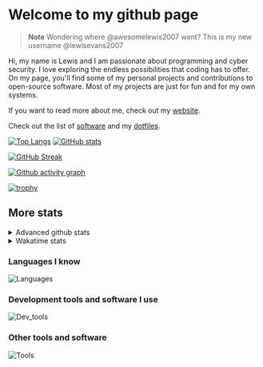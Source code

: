 # Welcome to my github page

> **Note**
> Wondering where @awesomelewis2007 went? This is my new username @lewisevans2007

Hi, my name is Lewis and I am passionate about programming and cyber security. I love exploring the endless possibilities that coding has to offer. On my page, you'll find some of my personal projects and contributions to open-source software. Most of my projects are just for fun and for my own systems.

If you want to read more about me, check out my [website](https://lewisevans2007.github.io/).

Check out the list of [software](https://github.com/lewisevans2007/lewisevans2007/blob/master/software.md) and my [dotfiles](https://github.com/lewisevans2007/dotfiles).

[![Top Langs](https://github-readme-stats.vercel.app/api/top-langs/?username=lewisevans2007&hide=html,css,jupyter%20notebook&langs_count=10&layout=donut&theme=transparent&exclude_repo=GPT-code-repository,Obsidian_vault)](https://github.com/anuraghazra/github-readme-stats) 
[![GitHub stats](https://github-readme-stats.vercel.app/api?username=lewisevans2007&show_icons=true&theme=transparent)](https://github.com/anuraghazra/github-readme-stats)

[![GitHub Streak](https://streak-stats.demolab.com?user=Awesomelewis2007&theme=transparent)](https://git.io/streak-stats)

[![Github activity graph](https://github-readme-activity-graph.vercel.app/graph?username=lewisevans2007&theme=github-compact&area=true)](https://github.com/ashutosh00710/github-readme-activity-graph)

[![trophy](https://github-profile-trophy.vercel.app/?username=lewisevans2007&theme=darkhub)](https://github.com/ryo-ma/github-profile-trophy)

## More stats
<details close>
<summary>Advanced github stats</summary>
<br>
  
![Metrics](https://raw.githubusercontent.com/lewisevans2007/lewisevans2007/master/github-metrics.svg)
  
</details>

<details close>
<summary>Wakatime stats</summary>
<br>

<!--START_SECTION:waka-->

```txt
C                1 hr 13 mins    ████████████▒░░░░░░░░░░░░   49.11 %
Python           19 mins         ███▒░░░░░░░░░░░░░░░░░░░░░   12.91 %
Makefile         17 mins         ███░░░░░░░░░░░░░░░░░░░░░░   11.73 %
Bash             7 mins          █▒░░░░░░░░░░░░░░░░░░░░░░░   05.23 %
Assembly         7 mins          █▒░░░░░░░░░░░░░░░░░░░░░░░   04.82 %
Markdown         7 mins          █▒░░░░░░░░░░░░░░░░░░░░░░░   04.74 %
Other            6 mins          █░░░░░░░░░░░░░░░░░░░░░░░░   04.29 %
Objective-C      3 mins          ▓░░░░░░░░░░░░░░░░░░░░░░░░   02.54 %
INI              3 mins          ▓░░░░░░░░░░░░░░░░░░░░░░░░   02.20 %
C++              3 mins          ▓░░░░░░░░░░░░░░░░░░░░░░░░   02.03 %
ca65 assembler   0 secs          ░░░░░░░░░░░░░░░░░░░░░░░░░   00.18 %
JSON             0 secs          ░░░░░░░░░░░░░░░░░░░░░░░░░   00.10 %
Text             0 secs          ░░░░░░░░░░░░░░░░░░░░░░░░░   00.08 %
Git Config       0 secs          ░░░░░░░░░░░░░░░░░░░░░░░░░   00.04 %
```

<!--END_SECTION:waka-->
</details>

### Languages I know
![Languages](https://skillicons.dev/icons?i=python,cpp,cs,c,javascript,nodejs,dotnet,bash,css,html,rust)
### Development tools and software I use
![Dev_tools](https://skillicons.dev/icons?i=git,docker,github,googlecloud,vscode,visualstudio,raspberrypi,linux,powershell,replit)
### Other tools and software
![Tools](https://skillicons.dev/icons?i=blender,ps,pr,ai,xd,figma)
